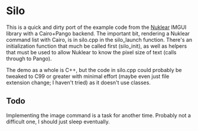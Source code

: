 # Silo

This is a quick and dirty port of the example code from the [Nuklear](https://github.com/vurtun/nuklear) IMGUI library
with a Cairo+Pango backend. The important bit, rendering a Nuklear command list with Cairo, is in silo.cpp in the silo_launch
function. There's an initialization function that much be called first (silo_init), as well as helpers that must be used to
allow Nuklear to know the pixel size of text (calls through to Pango).

The demo as a whole is C++, but the code in silo.cpp could probably be tweaked to C99 or greater with minimal effort
(maybe even just file extension change; I haven't tried) as it doesn't use classes.

## Todo

Implementing the image command is a task for another time. Probably not a difficult one, I should just sleep eventually.

